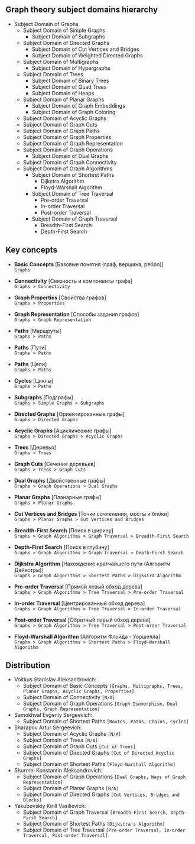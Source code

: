 ## Graph theory subject domains hierarchy
- Subject Domain of Graphs
    - Subject Domain of Simple Graphs
        - Subject Domain of Subgraphs
    - Subject Domain of Directed Graphs
        - Subject Domain of Cut Vertices and Bridges
        - Subject Domain of Weighted Directed Graphs
    - Subject Domain of Multigraphs
        - Subject Domain of Hypergraphs
    - Subject Domain of Trees
        - Subject Domain of Binary Trees
        - Subject Domain of Quad Trees
        - Subject Domain of Heaps
    - Subject Domain of Planar Graphs
        - Subject Domain of Graph Embeddings
        - Subject Domain of Graph Coloring
    - Subject Domain of Acyclic Graphs
    - Subject Domain of Graph Cuts
    - Subject Domain of Graph Paths
    - Subject Domain of Graph Properties
    - Subject Domain of Graph Representation
    - Subject Domain of Graph Operations
        - Subject Domain of Dual Graphs
    - Subject Domain of Graph Connectivity
    - Subject Domain of Graph Algorithms
        - Subject Domain of Shortest Paths
            + Dijkstra Algorithm
            + Floyd-Warshall Algorithm
        - Subject Domain of Tree Traversal
            + Pre-order Traversal
            + In-order Traversal
            + Post-order Traversal
        - Subject Domain of Graph Traversal
            + Breadth-First Search
            + Depth-First Search


## Key concepts
- __Basic Concepts__ [Базовые понятия (граф, вершина, ребро)]\
`Graphs`

- __Connectivity__ [Связность и компоненты графа]\
`Graphs > Connectivity`

- __Graph Properties__ [Свойства графов]\
`Graphs > Properties`

- __Graph Representation__ [Способы задания графов]\
`Graphs > Graph Representation`

- __Paths__ [Маршруты]\
`Graphs > Paths`

- __Paths__ [Пути]\
`Graphs > Paths`

- __Paths__ [Цепи]\
`Graphs > Paths`

- __Cycles__ [Циклы]\
`Graphs > Paths`

- __Subgraphs__ [Подграфы]\
`Graphs > Simple Graphs > Subgraphs`

- __Directed Graphs__ [Ориентированные графы]\
`Graphs > Directed Graphs`

- __Acyclic Graphs__ [Ациклические графы]\
`Graphs > Directed Graphs > Acyclic Graphs`

- __Trees__ [Деревья]\
`Graphs > Trees`

- __Graph Cuts__ [Сечение деревьев]\
`Graphs > Trees > Graph Cuts`

- __Dual Graphs__ [Двойственные графы]\
`Graphs > Graph Operations > Dual Graphs`

- __Planar Graphs__ [Планарные графы]\
`Graphs > Planar Graphs`

- __Cut Vertices and Bridges__ [Точки сочленения, мосты и блоки]\
`Graphs > Planar Graphs > Cut Vertices and Bridges`

- __Breadth-First Search__ [Поиск в ширину]\
`Graphs > Graph Algorithms > Graph Traversal > Breadth-First Search`

- __Depth-First Search__ [Поиск в глубину]\
`Graphs > Graph Algorithms > Graph Traversal > Depth-First Search`

- __Dijkstra Algorithm__ [Нахождение кратчайшего пути (Алгоритм Дейкстры)]\
`Graphs > Graph Algorithms > Shortest Paths > Dijkstra Algorithm`

- __Pre-order Traversal__ [Прямой левый обход дерева]\
`Graphs > Graph Algorithms > Tree Traversal > Pre-order Traversal`

- __In-order Traversal__ [Центрированный обход дерева]\
`Graphs > Graph Algorithms > Tree Traversal > In-order Traversal`

- __Post-order Traversal__ [Обратный левый обход дерева]\
`Graphs > Graph Algorithms > Tree Traversal > Post-order Traversal`

- __Floyd-Warshall Algorithm__ [Алгоритм Флойда - Уоршелла]\
`Graphs > Graph Algorithms > Shortest Paths > Floyd-Warshall Algorithm`

## Distribution
- Voitkus Stanislav Aleksandrovich:
  - Subject Domain of Basic Concepts `[Graphs, Multigraphs, Trees, Planar Graphs, Acyclic Graphs, Properties]`
  - Subject Domain of Connectivity `[N/A]`
  - Subject Domain of Graph Operations `[Graph Isomorphism, Dual Graphs, Graph Representation]`
- Samokhval Evgeniy Sergeevich:
  - Subject Domain of Shortest Paths `[Routes, Paths, Chains, Cycles]`
- Sharapov Artur Sergeevich:
  - Subject Domain of Acyclic Graphs `[N/A]`
  - Subject Domain of Trees `[N/A]`
  - Subject Domain of Graph Cuts `[Cut of Trees]`
  - Subject Domain of Directed Graphs `[Cut of Directed Acyclic Graphs]`
  - Subject Domain of Shortest Paths `[Floyd-Warshall Algorithm]`
- Shurmel Konstantin Aleksandrovich:
  - Subject Domain of Graph Operations `[Dual Graphs, Ways of Graph Representation]`
  - Subject Domain of Planar Graphs `[N/A]`
  - Subject Domain of Directed Graphs `[Cut Vertices, Bridges and Blocks]`
- Yakubovskiy Kirill Vasilievich:
  - Subject Domain of Graph Traversal `[Breadth-First Search, Depth-First Search]`
  - Subject Domain of Shortest Paths `[Dijkstra's Algorithm]`
  - Subject Domain of Tree Traversal `[Pre-order Traversal, In-order Traversal, Post-order Traversal]`

